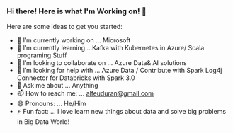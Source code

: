 ### Hi there! Here is what I'm Working on! 👋



Here are some ideas to get you started:

- 🔭 I’m currently working on ... Microsoft
- 🌱 I’m currently learning ...Kafka with Kubernetes in Azure/ Scala programing Stuff
- 👯 I’m looking to collaborate on ... Azure Data& AI solutions
- 🤔 I’m looking for help with ... Azure Data  / Contribute with Spark Log4j Connector for Databricks with Spark 3.0
- 💬 Ask me about ... Anything
- 📫 How to reach me: ... alfeuduran@gmail.com
- 😄 Pronouns: ... He/Him
- ⚡ Fun fact: ... I love learn new things about data and solve big problems in Big Data World!
